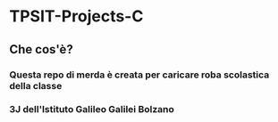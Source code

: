 # TPSIT-Projects-C
## Che cos'è?
### Questa repo di merda è creata per caricare roba scolastica della classe
### 3J dell'Istituto Galileo Galilei Bolzano

